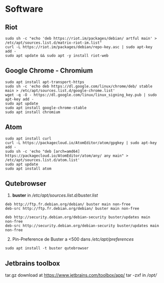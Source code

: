 # Software

## Riot

```
sudo sh -c "echo 'deb https://riot.im/packages/debian/ artful main' > /etc/apt/sources.list.d/matrix-riot-im.list"
curl -L https://riot.im/packages/debian/repo-key.asc | sudo apt-key add -
sudo apt update && sudo apt -y install riot-web
```

## Google Chrome - Chromium

```
sudo apt install apt-transport-https
sudo sh -c 'echo deb https://dl.google.com/linux/chrome/deb/ stable main > /etc/apt/sources.list.d/google-chrome.list'
wget -q -O - https://dl.google.com/linux/linux_signing_key.pub | sudo apt-key add -
sudo apt update
sudo apt install google-chrome-stable
sudo apt install chromium
```


## Atom

```
sudo apt install curl
curl -L https://packagecloud.io/AtomEditor/atom/gpgkey | sudo apt-key add -
sudo sh -c 'echo "deb [arch=amd64] https://packagecloud.io/AtomEditor/atom/any/ any main" > /etc/apt/sources.list.d/atom.list'
sudo apt update
sudo apt install atom
```

## Qutebrowser  

1. **buster** in */etc/apt/sources.list.d/buster.list*
```
deb http://ftp.fr.debian.org/debian/ buster main non-free
deb-src http://ftp.fr.debian.org/debian/ buster main non-free

deb http://security.debian.org/debian-security buster/updates main non-free
deb-src http://security.debian.org/debian-security buster/updates main non-free
```

2. Pin-Preference de Buster a <500 dans */etc/apt/preferences*
```
sudo apt install -t buster qutebrowser
```

## Jetbrains toolbox  

tar.gz download at https://www.jetbrains.com/toolbox/app/
tar -zxf in */opt/*
